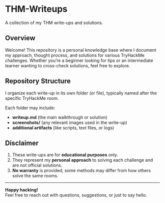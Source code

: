 # THM-Writeups
A collection of my THM write-ups and solutions.

## Overview

Welcome! This repository is a personal knowledge base where I document my approach, thought process, and solutions for various TryHackMe challenges. Whether you’re a beginner looking for tips or an intermediate learner wanting to cross-check solutions, feel free to explore.

## Repository Structure

I organize each write-up in its own folder (or file), typically named after the specific TryHackMe room.

Each folder may include:
- **writeup.md** (the main walkthrough or solution)
- **screenshots/** (any relevant images used in the write-up)
- **additional artifacts** (like scripts, text files, or logs)

## Disclaimer

1. These write-ups are for **educational purposes** only.  
2. They represent my **personal approach** to solving each challenge and are not official solutions.  
3. **No warranty** is provided; some methods may differ from how others solve the same rooms.

---

**Happy hacking!**  
Feel free to reach out with questions, suggestions, or just to say hello.

